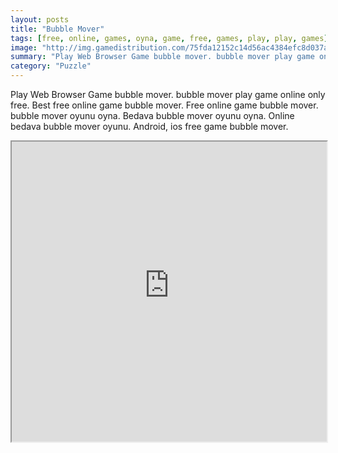 ```yaml
---
layout: posts
title: "Bubble Mover"
tags: [free, online, games, oyna, game, free, games, play, play, games]
image: "http://img.gamedistribution.com/75fda12152c14d56ac4384efc8d037ae.jpg"
summary: "Play Web Browser Game bubble mover. bubble mover play game online only free. Best free online game bubble mover. Free online game bubble mover. bubble mover oyunu oyna. Bedava bubble mover oyunu oyna. Online bedava bubble mover oyunu. Android, ios free game bubble mover."
category: "Puzzle"
---
```


Play Web Browser Game bubble mover. bubble mover play game online only free. Best free online game bubble mover. Free online game bubble mover. bubble mover oyunu oyna. Bedava bubble mover oyunu oyna. Online bedava bubble mover oyunu. Android, ios free game bubble mover.

<iframe width="100%" height="480px;" src="http://flash.gamedistribution.com?game=75fda12152c14d56ac4384efc8d037ae"></iframe>